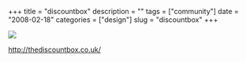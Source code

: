 +++
title = "discountbox"
description = ""
tags = ["community"]
date = "2008-02-18"
categories = ["design"]
slug = "discountbox"
+++


 

  <div id="screens-thumbs" class="clearfix">
    <div class="txt-center" id="design-submission"><a href="http://thediscountbox.co.uk/"><img id='bluga-thumbnail-918' class='bluga-thumbnail large' src='//konigi.com/media/bluga/
wt47f279d9be85e_0.jpg'/></a></div>  
  </div>   
<p><a href="http://thediscountbox.co.uk/">http://thediscountbox.co.uk/</a></p>




